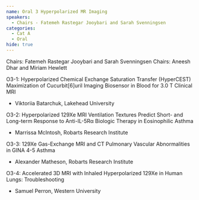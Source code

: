 ```yaml
---
name: Oral 3 Hyperpolarized MR Imaging
speakers:
  - Chairs - Fatemeh Rastegar Jooybari and Sarah Svenningsen
categories:
  - Cat A
  - Oral
hide: true
---
```


Chairs: Fatemeh Rastegar Jooybari and Sarah Svenningsen Chairs: Aneesh Dhar and Miriam Hewlett

O3-1: Hyperpolarized Chemical Exchange Saturation Transfer (HyperCEST) Maximization of Cucurbit[6]uril Imaging Biosensor in Blood for 3.0 T Clinical MRI
- Viktoriia Batarchuk, Lakehead University

O3-2: Hyperpolarized 129Xe MRI Ventilation Textures Predict Short- and Long-term Response to Anti-IL-5Rα Biologic Therapy in Eosinophilic Asthma
- Marrissa McIntosh, Robarts Research Institute

O3-3: 129Xe Gas-Exchange MRI and CT Pulmonary Vascular Abnormalities in GINA 4-5 Asthma
- Alexander Matheson, Robarts Research Institute

O3-4: Accelerated 3D MRI with Inhaled Hyperpolarized 129Xe in Human Lungs: Troubleshooting
- Samuel Perron, Western University
